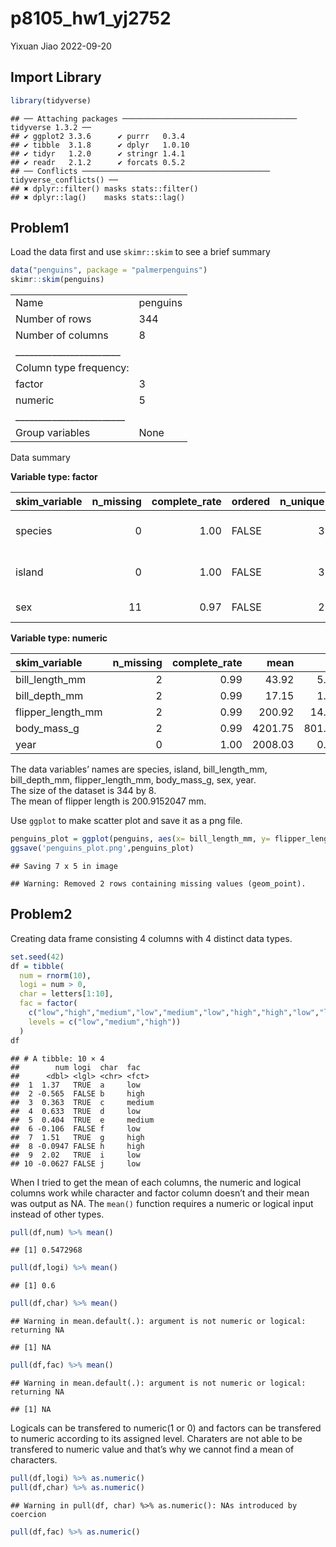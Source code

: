 p8105_hw1_yj2752
================
Yixuan Jiao
2022-09-20

## Import Library

``` r
library(tidyverse)
```

    ## ── Attaching packages ─────────────────────────────────────── tidyverse 1.3.2 ──
    ## ✔ ggplot2 3.3.6      ✔ purrr   0.3.4 
    ## ✔ tibble  3.1.8      ✔ dplyr   1.0.10
    ## ✔ tidyr   1.2.0      ✔ stringr 1.4.1 
    ## ✔ readr   2.1.2      ✔ forcats 0.5.2 
    ## ── Conflicts ────────────────────────────────────────── tidyverse_conflicts() ──
    ## ✖ dplyr::filter() masks stats::filter()
    ## ✖ dplyr::lag()    masks stats::lag()

## Problem1

Load the data first and use `skimr::skim` to see a brief summary

``` r
data("penguins", package = "palmerpenguins")
skimr::skim(penguins)
```

|                                                  |          |
|:-------------------------------------------------|:---------|
| Name                                             | penguins |
| Number of rows                                   | 344      |
| Number of columns                                | 8        |
| \_\_\_\_\_\_\_\_\_\_\_\_\_\_\_\_\_\_\_\_\_\_\_   |          |
| Column type frequency:                           |          |
| factor                                           | 3        |
| numeric                                          | 5        |
| \_\_\_\_\_\_\_\_\_\_\_\_\_\_\_\_\_\_\_\_\_\_\_\_ |          |
| Group variables                                  | None     |

Data summary

**Variable type: factor**

| skim_variable | n_missing | complete_rate | ordered | n_unique | top_counts                  |
|:--------------|----------:|--------------:|:--------|---------:|:----------------------------|
| species       |         0 |          1.00 | FALSE   |        3 | Ade: 152, Gen: 124, Chi: 68 |
| island        |         0 |          1.00 | FALSE   |        3 | Bis: 168, Dre: 124, Tor: 52 |
| sex           |        11 |          0.97 | FALSE   |        2 | mal: 168, fem: 165          |

**Variable type: numeric**

| skim_variable     | n_missing | complete_rate |    mean |     sd |     p0 |     p25 |     p50 |    p75 |   p100 | hist  |
|:------------------|----------:|--------------:|--------:|-------:|-------:|--------:|--------:|-------:|-------:|:------|
| bill_length_mm    |         2 |          0.99 |   43.92 |   5.46 |   32.1 |   39.23 |   44.45 |   48.5 |   59.6 | ▃▇▇▆▁ |
| bill_depth_mm     |         2 |          0.99 |   17.15 |   1.97 |   13.1 |   15.60 |   17.30 |   18.7 |   21.5 | ▅▅▇▇▂ |
| flipper_length_mm |         2 |          0.99 |  200.92 |  14.06 |  172.0 |  190.00 |  197.00 |  213.0 |  231.0 | ▂▇▃▅▂ |
| body_mass_g       |         2 |          0.99 | 4201.75 | 801.95 | 2700.0 | 3550.00 | 4050.00 | 4750.0 | 6300.0 | ▃▇▆▃▂ |
| year              |         0 |          1.00 | 2008.03 |   0.82 | 2007.0 | 2007.00 | 2008.00 | 2009.0 | 2009.0 | ▇▁▇▁▇ |

The data variables’ names are species, island, bill_length_mm,
bill_depth_mm, flipper_length_mm, body_mass_g, sex, year.  
The size of the dataset is 344 by 8.  
The mean of flipper length is 200.9152047 mm.  
  
Use `ggplot` to make scatter plot and save it as a png file.

``` r
penguins_plot = ggplot(penguins, aes(x= bill_length_mm, y= flipper_length_mm, color = species)) + geom_point()
ggsave('penguins_plot.png',penguins_plot)
```

    ## Saving 7 x 5 in image

    ## Warning: Removed 2 rows containing missing values (geom_point).

## Problem2

Creating data frame consisting 4 columns with 4 distinct data types.

``` r
set.seed(42)
df = tibble(
  num = rnorm(10),
  logi = num > 0,
  char = letters[1:10],
  fac = factor(
    c("low","high","medium","low","medium","low","high","high","low","low"),
    levels = c("low","medium","high"))
  )
df
```

    ## # A tibble: 10 × 4
    ##        num logi  char  fac   
    ##      <dbl> <lgl> <chr> <fct> 
    ##  1  1.37   TRUE  a     low   
    ##  2 -0.565  FALSE b     high  
    ##  3  0.363  TRUE  c     medium
    ##  4  0.633  TRUE  d     low   
    ##  5  0.404  TRUE  e     medium
    ##  6 -0.106  FALSE f     low   
    ##  7  1.51   TRUE  g     high  
    ##  8 -0.0947 FALSE h     high  
    ##  9  2.02   TRUE  i     low   
    ## 10 -0.0627 FALSE j     low

When I tried to get the mean of each columns, the numeric and logical
columns work while character and factor column doesn’t and their mean
was output as NA. The `mean()` function requires a numeric or logical
input instead of other types.

``` r
pull(df,num) %>% mean()
```

    ## [1] 0.5472968

``` r
pull(df,logi) %>% mean()
```

    ## [1] 0.6

``` r
pull(df,char) %>% mean()
```

    ## Warning in mean.default(.): argument is not numeric or logical: returning NA

    ## [1] NA

``` r
pull(df,fac) %>% mean()
```

    ## Warning in mean.default(.): argument is not numeric or logical: returning NA

    ## [1] NA

Logicals can be transfered to numeric(1 or 0) and factors can be
transfered to numeric according to its assigned level. Charaters are not
able to be transfered to numeric value and that’s why we cannot find a
mean of characters.

``` r
pull(df,logi) %>% as.numeric()
pull(df,char) %>% as.numeric()
```

    ## Warning in pull(df, char) %>% as.numeric(): NAs introduced by coercion

``` r
pull(df,fac) %>% as.numeric()
```
